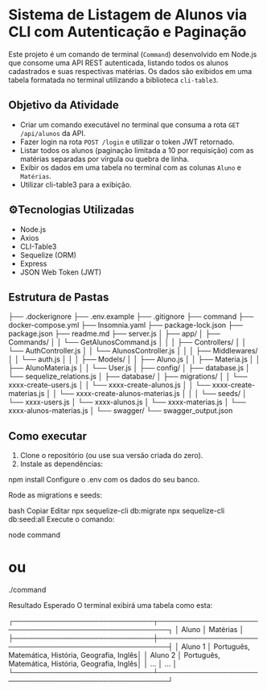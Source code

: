 # Sistema de Listagem de Alunos via CLI com Autenticação e Paginação

Este projeto é um comando de terminal (`Command`) desenvolvido em Node.js que consome uma API REST autenticada, listando todos os alunos cadastrados e suas respectivas matérias. Os dados são exibidos em uma tabela formatada no terminal utilizando a biblioteca `cli-table3`.

##  Objetivo da Atividade

- Criar um comando executável no terminal que consuma a rota `GET /api/alunos` da API.
- Fazer login na rota `POST /login` e utilizar o token JWT retornado.
- Listar todos os alunos (paginação limitada a 10 por requisição) com as matérias separadas por vírgula ou quebra de linha.
- Exibir os dados em uma tabela no terminal com as colunas `Aluno` e `Matérias`.
- Utilizar cli-table3 para a exibição.

## ⚙Tecnologias Utilizadas

- Node.js
- Axios
- CLI-Table3
- Sequelize (ORM)
- Express
- JSON Web Token (JWT)

##  Estrutura de Pastas

├── .dockerignore
├── .env.example
├── .gitignore
├── command
├── docker-compose.yml
├── Insomnia.yaml
├── package-lock.json
├── package.json
├── readme.md
├── server.js
│
├── app/
│   ├── Commands/
│   │   └── GetAlunosCommand.js
│   │
│   ├── Controllers/
│   │   └── AuthController.js
│   │   └── AlunosController.js
│   │
│   ├── Middlewares/
│   │   └── auth.js
│   │
│   ├── Models/
│   │   ├── Aluno.js
│   │   ├── Materia.js
│   │   ├── AlunoMateria.js
│   │   └── User.js
│
├── config/
│   ├── database.js
│   └── sequelize_relations.js
│
├── database/
│   ├── migrations/
│   │   └── xxxx-create-users.js
│   │   └── xxxx-create-alunos.js
│   │   └── xxxx-create-materias.js
│   │   └── xxxx-create-alunos-materias.js
│   │
│   └── seeds/
│       └── xxxx-users.js
│       └── xxxx-alunos.js
│       └── xxxx-materias.js
│       └── xxxx-alunos-materias.js
│
└── swagger/
    └── swagger_output.json

## Como executar

1. Clone o repositório (ou use sua versão criada do zero).
2. Instale as dependências:


npm install
Configure o .env com os dados do seu banco.

Rode as migrations e seeds:

bash
Copiar
Editar
npx sequelize-cli db:migrate
npx sequelize-cli db:seed:all
Execute o comando:

node command
# ou
./command

Resultado Esperado
O terminal exibirá uma tabela como esta:


┌────────────────────────────┬────────────────────────────────────────────────────┐
│ Aluno                      │ Matérias                                           │
├────────────────────────────┼────────────────────────────────────────────────────┤
│ Aluno 1                    │ Português, Matemática, História, Geografia, Inglês│
│ Aluno 2                    │ Português, Matemática, História, Geografia, Inglês│
│ ...                        │ ...                                                │
└────────────────────────────┴────────────────────────────────────────────────────┘
